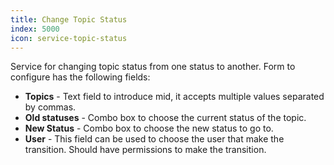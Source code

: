 ```yaml
---
title: Change Topic Status
index: 5000
icon: service-topic-status
---
```


Service for changing topic status from one status to another. Form to configure has the following fields:

- **Topics** - Text field to introduce mid, it accepts multiple values separated by commas.
- **Old statuses** - Combo box to choose the current status of the topic.
- **New Status** - Combo box to choose the new status to go to.
- **User** - This field can be used to choose the user that make the transition. Should have permissions to make the transition.